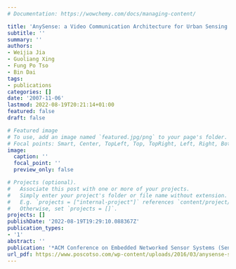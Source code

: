 ```yaml
---
# Documentation: https://wowchemy.com/docs/managing-content/

title: 'AnySense: a Video Communication Architecture for Urban Sensing Applications'
subtitle: ''
summary: ''
authors:
- Weijia Jia
- Guoliang Xing
- Fung Po Tso
- Bin Dai
tags:
- publications
categories: []
date: '2007-11-06'
lastmod: 2022-08-19T20:21:14+01:00
featured: false
draft: false

# Featured image
# To use, add an image named `featured.jpg/png` to your page's folder.
# Focal points: Smart, Center, TopLeft, Top, TopRight, Left, Right, BottomLeft, Bottom, BottomRight.
image:
  caption: ''
  focal_point: ''
  preview_only: false

# Projects (optional).
#   Associate this post with one or more of your projects.
#   Simply enter your project's folder or file name without extension.
#   E.g. `projects = ["internal-project"]` references `content/project/deep-learning/index.md`.
#   Otherwise, set `projects = []`.
projects: []
publishDate: '2022-08-19T19:29:10.088367Z'
publication_types:
- '1'
abstract: ''
publication: '*ACM Conference on Embedded Networked Sensor Systems (SenSys)*'
url_pdf: https://www.poscotso.com/wp-content/uploads/2016/03/anysense-sensys07.pdf
---
```

